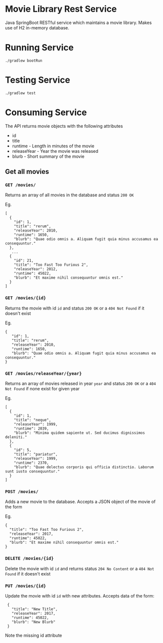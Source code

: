 # Movie Library Rest Service

Java SpringBoot RESTful service which maintains a movie library. Makes use of H2 in-memory database.

# Running Service

`./gradlew bootRun`

# Testing Service
`./gradlew test`


# Consuming Service

The API returns movie objects with the following attributes

- id
- title
- runtime - Length in minutes of the movie
- releaseYear - Year the movie was released
- blurb - Short summary of the movie

## Get all movies

### `GET /movies/`
 
 Returns an array of all movies in the database and status `200 OK`
 
 Eg.
 ```
 [
   {
     "id": 1,
     "title": "rerum",
     "releaseYear": 2010,
     "runtime": 1650,
     "blurb": "Quae odio omnis a. Aliquam fugit quia minus accusamus ea consequuntur."
   },
   	...
   {
     "id": 21,
     "title": "Too Fast Too Furious 2",
     "releaseYear": 2012,
     "runtime": 45022,
     "blurb": "Et maxime nihil consequuntur omnis est."
   }
 ]
 ```
 
 ### `GET /movies/{id}`
 
 Returns the movie with id `id` and status `200 OK` or a `404 Not Found` if it doesn't exist
 
 Eg.
 ```
{
    "id": 1,
    "title": "rerum",
    "releaseYear": 2010,
    "runtime": 1650,
    "blurb": "Quae odio omnis a. Aliquam fugit quia minus accusamus ea consequuntur."
}
 ```
 
 
  ### `GET /movies/releaseYear/{year}`
  
  Returns an array of movies released in year `year` and status `200 OK` or a `404 Not Found` if none exist for given year
  
  Eg.
  
  ```
  [
    {
      "id": 1,
      "title": "neque",
      "releaseYear": 1999,
      "runtime": 2039,
      "blurb": "Minima quidem sapiente ut. Sed ducimus dignissimos deleniti."
    },
    {
      "id": 5,
      "title": "pariatur",
      "releaseYear": 1999,
      "runtime": 2370,
      "blurb": "Quae delectus corporis qui officia distinctio. Laborum sunt iusto consequuntur."
    }
  ]
 ```
  

 
 ### `POST /movies/`
 
 Adds a new movie to the database. Accepts a JSON object of the movie of the form
 
 Eg.
 ``` 
 {
   "title": "Too Fast Too Furious 2",
   "releaseYear": 2017,
   "runtime": 45022,
   "blurb": "Et maxime nihil consequuntur omnis est."
 }
 ```

### `DELETE /movies/{id}`
 
 Delete the movie with id `id` and returns status `204 No Content` or a `404 Not Found` if it doesn't exist
 

### `PUT /movies/{id}`

 Update the movie with id `id` with new attributes. Accepts data of the form: 
 
```
 {
   "title": "New Title",
   "releaseYear": 2017,
   "runtime": 45022,
   "blurb": "New Blurb"
 }
```
Note the missing id attribute
